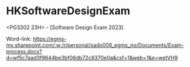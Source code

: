 # HKSoftwareDesignExam
&lt;PG3302 23H> - [Software Design Exam 2023] 

Word-link: https://egms-my.sharepoint.com/:w:/r/personal/sado006_egms_no/Documents/Exam-process.docx?d=wf5c7aad3f9644be3bf06db72c8370e0a&csf=1&web=1&e=wetVH9
